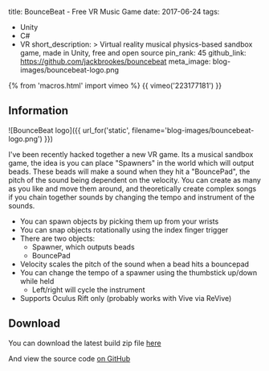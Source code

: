title: BounceBeat - Free VR Music Game
date: 2017-06-24
tags:
  - Unity
  - C#
  - VR
short_description: >
  Virtual reality musical physics-based sandbox game, made in Unity, free and open source
pin_rank: 45
github_link: https://github.com/jackbrookes/bouncebeat
meta_image: blog-images/bouncebeat-logo.png

{% from 'macros.html' import vimeo %}
{{ vimeo('223177181') }}

## Information

![BounceBeat logo]({{ url_for('static', filename='blog-images/bouncebeat-logo.png') }})


I've been recently hacked together a new VR game. Its a musical sandbox game,
the idea is you can place "Spawners" in the world which will output beads. These
beads will make a sound when they hit a "BouncePad", the pitch of the sound being
dependent on the velocity. You can create as many as you like and move them around,
and theoretically create complex songs if you chain together sounds by changing the
tempo and instrument of the sounds.

* You can spawn objects by picking them up from your wrists
* You can snap objects rotationally using the index finger trigger
* There are two objects:
  * Spawner, which outputs beads
  * BouncePad
* Velocity scales the pitch of the sound when a bead hits a bouncepad
* You can change the tempo of a spawner using the thumbstick up/down while held
  * Left/right will cycle the instrument
* Supports Oculus Rift only (probably works with Vive via ReVive)

## Download

You can download the latest build zip file [here](https://github.com/jackbrookes/bouncebeat/releases)

And view the source code [on GitHub](https://github.com/jackbrookes/bouncebeat)
